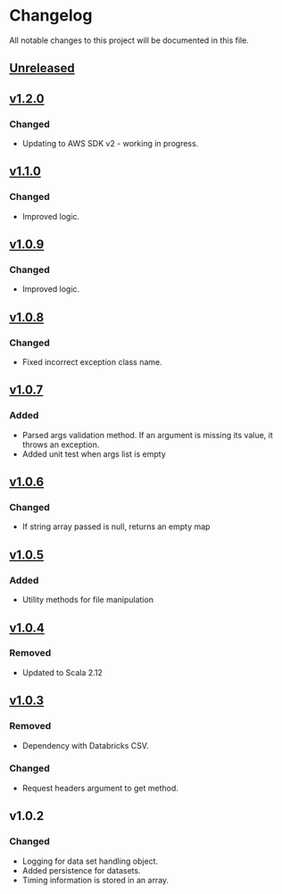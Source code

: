 # Changelog
All notable changes to this project will be documented in this file.

## [Unreleased]

## [v1.2.0]

### Changed
- Updating to AWS SDK v2 - working in progress.

## [v1.1.0]

### Changed
- Improved logic.

## [v1.0.9]

### Changed
- Improved logic.

## [v1.0.8]

### Changed
- Fixed incorrect exception class name.

## [v1.0.7]

### Added
- Parsed args validation method. If an argument is missing its value, it throws an exception.
- Added unit test when args list is empty

## [v1.0.6]

### Changed
- If string array passed is null, returns an empty map

## [v1.0.5]

### Added
- Utility methods for file manipulation  

## [v1.0.4]

### Removed
- Updated to Scala 2.12  

## [v1.0.3]

### Removed
- Dependency with Databricks CSV. 

### Changed
- Request headers argument to get method.

## v1.0.2
### Changed
- Logging for data set handling object.
- Added persistence for datasets.
- Timing information is stored in an array.


[Unreleased]: https://github.com/andersonkmi/spark-utils/compare/v1.0.2...HEAD
[v1.0.3]: https://github.com/andersonkmi/spark-utils/compare/v1.0.2...v1.0.3
[v1.0.4]: https://github.com/andersonkmi/spark-utils/compare/v1.0.3...v1.0.4
[v1.0.5]: https://github.com/andersonkmi/spark-utils/compare/v1.0.4...v1.0.5
[v1.0.6]: https://github.com/andersonkmi/spark-utils/compare/v1.0.5...v1.0.6
[v1.0.7]: https://github.com/andersonkmi/spark-utils/compare/v1.0.6...v1.0.7
[v1.0.8]: https://github.com/andersonkmi/spark-utils/compare/v1.0.7...v1.0.8
[v1.0.9]: https://github.com/andersonkmi/spark-utils/compare/v1.0.8...v1.0.9
[v1.1.0]: https://github.com/andersonkmi/spark-utils/compare/v1.1.0...v1.0.9
[v1.2.0]: https://github.com/andersonkmi/spark-utils/compare/v1.2.0...v1.1.0